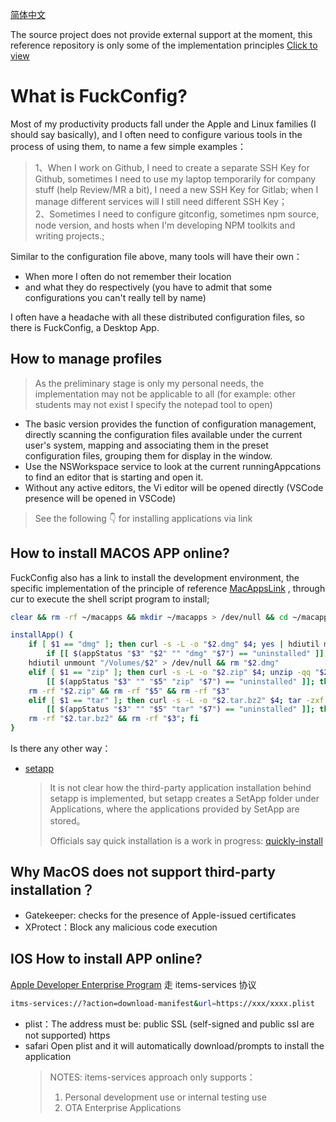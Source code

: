 [简体中文](./ZH_CN.md)

The source project does not provide external support at the moment, this reference repository is only some of the implementation principles [Click to view](./fuckconfig-designIdeas.md)
# What is FuckConfig?
Most of my productivity products fall under the Apple and Linux families (I should say basically), and I often need to configure various tools in the process of using them, to name a few simple examples：
> 1、When I work on Github, I need to create a separate SSH Key for Github, sometimes I need to use my laptop temporarily for company stuff (help Review/MR a bit), I need a new SSH Key for Gitlab; when I manage different services will I still need different SSH Key；<br/>
> 2、Sometimes I need to configure gitconfig, sometimes npm source, node version, and hosts when I'm developing NPM toolkits and writing projects.;

Similar to the configuration file above, many tools will have their own：
- When more I often do not remember their location
- and what they do respectively (you have to admit that some configurations you can't really tell by name)<br/>

I often have a headache with all these distributed configuration files, so there is FuckConfig, a Desktop App.

## How to manage profiles
> As the preliminary stage is only my personal needs, the implementation may not be applicable to all (for example: other students may not exist I specify the notepad tool to open)
- The basic version provides the function of configuration management, directly scanning the configuration files available under the current user's system, mapping and associating them in the preset configuration files, grouping them for display in the window.
- Use the NSWorkspace service to look at the current runningAppcations to find an editor that is starting and open it.
- Without any active editors, the Vi editor will be opened directly (VSCode presence will be opened in VSCode)
> See the following 👇 for installing applications via link

## How to install MACOS APP online?
FuckConfig also has a link to install the development environment, the specific implementation of the principle of reference [MacAppsLink](https://macapps.link/) , through cur to execute the shell script program to install;

```bash
clear && rm -rf ~/macapps && mkdir ~/macapps > /dev/null && cd ~/macapps

installApp() {
    if [ $1 == "dmg" ]; then curl -s -L -o "$2.dmg" $4; yes | hdiutil mount -nobrowse "$2.dmg" -mountpoint "/Volumes/$2" > /dev/null;
        if [[ $(appStatus "$3" "$2" "" "dmg" "$7") == "uninstalled" ]]; then cp -R "/Volumes/$2/$3" /Applications; fi;
    hdiutil unmount "/Volumes/$2" > /dev/null && rm "$2.dmg"
    elif [ $1 == "zip" ]; then curl -s -L -o "$2.zip" $4; unzip -qq "$2.zip";
        [[ $(appStatus "$3" "" "$5" "zip" "$7") == "uninstalled" ]]; then mv "$5$3" /Applications;
    rm -rf "$2.zip" && rm -rf "$5" && rm -rf "$3"
    elif [ $1 == "tar" ]; then curl -s -L -o "$2.tar.bz2" $4; tar -zxf "$2.tar.bz2" > /dev/null;
        [[ $(appStatus "$3" "" "$5" "tar" "$7") == "uninstalled" ]]; then mv "$5$3" /Applications;
    rm -rf "$2.tar.bz2" && rm -rf "$3"; fi
}
```
Is there any other way：

- [setapp](https://setapp.com/)
  > It is not clear how the third-party application installation behind setapp is implemented, but setapp creates a SetApp folder under Applications, where the applications provided by SetApp are stored。
  >
  > Officials say quick installation is a work in progress: [quickly-install](https://support.setapp.com/hc/en-us/articles/360008560299-How-do-I-quickly-install-my-Setapp-apps-on-another-Mac-)

## Why MacOS does not support third-party installation？

- Gatekeeper: checks for the presence of Apple-issued certificates
- XProtect：Block any malicious code execution


## IOS How to install APP online?

[Apple Developer Enterprise Program](https://developer.apple.com/programs/enterprise/) 走 items-services 协议

```bash
itms-services://?action=download-manifest&url=https://xxx/xxxx.plist
```

- plist：The address must be: public SSL (self-signed and public ssl are not supported) https
- safari Open plist and it will automatically download/prompts to install the application
  > NOTES:
  > items-services approach only supports：
  >
  > 1. Personal development use or internal testing use
  > 2. OTA Enterprise Applications

